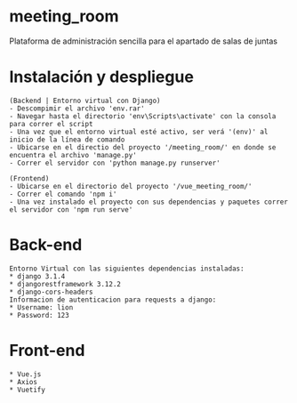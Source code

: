 # meeting_room
Plataforma de administración sencilla para el apartado de salas de juntas

# Instalación y despliegue
	(Backend | Entorno virtual con Django)
	- Descompimir el archivo 'env.rar' 
	- Navegar hasta el directorio 'env\Scripts\activate' con la consola para correr el script
	- Una vez que el entorno virtual esté activo, ser verá '(env)' al inicio de la línea de comando
	- Ubicarse en el directio del proyecto '/meeting_room/' en donde se encuentra el archivo 'manage.py'
	- Correr el servidor con 'python manage.py runserver'
	
	(Frontend)
	- Ubicarse en el directorio del proyecto '/vue_meeting_room/'
	- Correr el comando 'npm i'
	- Una vez instalado el proyecto con sus dependencias y paquetes correr el servidor con 'npm run serve'

# Back-end
	Entorno Virtual con las siguientes dependencias instaladas:
	* django 3.1.4
	* djangorestframework 3.12.2
	* django-cors-headers 
	Informacion de autenticacion para requests a django:
	* Username: lion
	* Password: 123

# Front-end
	* Vue.js
	* Axios
	* Vuetify
